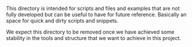 This directory is intended for scripts and files and examples that are not fully developed but
can be useful to have for future reference. Basically an space for quick and dirty scripts and
snippets.

We expect this directory to be removed once we have achieved some stability in the tools and
structure that we want to achieve in this project.
